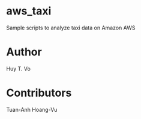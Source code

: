 aws_taxi
========

Sample scripts to analyze taxi data on Amazon AWS

Author
======

Huy T. Vo


Contributors
============

Tuan-Anh Hoang-Vu
